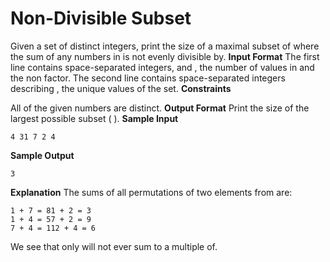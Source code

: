 # Non-Divisible Subset

Given a set of distinct integers, print the size of a maximal subset of where the sum of any numbers in
is not evenly divisible by.
**Input Format**
The first line contains space-separated integers, and , the number of values in and the non factor.
The second line contains space-separated integers describing , the unique values of the set.
**Constraints**

All of the given numbers are distinct.
**Output Format**
Print the size of the largest possible subset ( ).
**Sample Input**

```
4 31 7 2 4
```
**Sample Output**

```
3
```
**Explanation**
The sums of all permutations of two elements from are:

```
1 + 7 = 81 + 2 = 3
1 + 4 = 57 + 2 = 9
7 + 4 = 112 + 4 = 6
```
We see that only will not ever sum to a multiple of.


